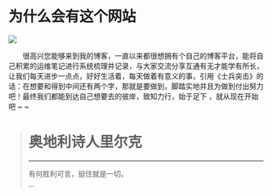 # 为什么会有这个网站

<img src="https://i.ibb.co/fDT7Gmc/logo.png">

&emsp;&emsp;很高兴您能够来到我的博客，一直以来都很想拥有个自己的博客平台，能将自己积累的运维笔记进行系统梳理并记录，与大家交流分享互通有无才能学有所长，让我们每天进步一点点，好好生活着，每天做着有意义的事，引用《士兵突击》的话：在想要和得到中间还有两个字，那就是要做到，脚踏实地并且为做到付出努力吧！最终我们都能到达自己想要去的彼岸，致知力行，始于足下 ，就从现在开始吧 ~ ~

> # 奥地利诗人里尔克
>
> ----
>
> 有何胜利可言，挺住就是一切。
>
> <img src="https://i.ibb.co/GcZ9WQy/20240922170354.jpg" alt="里尔克" style="zoom: 20%;" /> 
